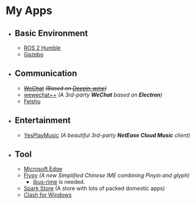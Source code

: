 # My Apps
- ## Basic Environment
    - [ROS 2 Humble](https://docs.ros.org/en/humble/Installation/Ubuntu-Install-Debians.html)
    - [Gazebo](https://gazebosim.org/docs/garden/install_ubuntu)
- ## Communication
    - [~~WeChat~~](https://com-store-packages.uniontech.com/appstore/pool/appstore/c/com.qq.weixin.deepin/com.qq.weixin.deepin_3.4.0.38deepin16_i386.deb) ~~*(Based on [Deepin-wine](https://github.com/zq1997/deepin-wine))*~~
    - [wewechat++](https://gitee.com/spark-community-works-collections/wewechat-plus-plus) *(A 3rd-party **WeChat** based on **Electron**)*
    - [Feishu](https://www.feishu.cn/download)
- ## Entertainment
    - [YesPlayMusic](https://github.com/qier222/YesPlayMusic) *(A beautiful 3rd-party **NetEase Cloud Music** client)*
- ## Tool
    - [Microsoft Edge](https://www.microsoft.com/zh-cn/edge)
    - [Flypy](http://flypy.ysepan.com/) *(A new Simplified Chinese IME combining Pinyin and glyph)*
        - [ibus-rime](https://github.com/rime/ibus-rime) is needed.
    - [Spark Store](https://spark-app.store/) (A store with lots of packed domestic apps)
    - [Clash for Windows](https://github.com/Fndroid/clash_for_windows_pkg)